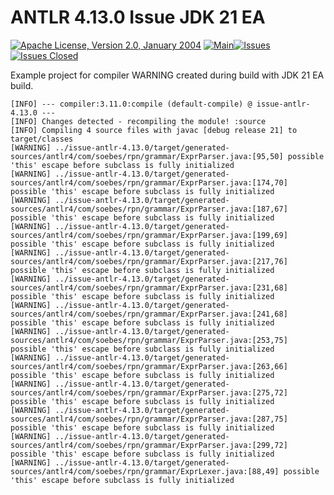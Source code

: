 <!---
 Licensed to the Apache Software Foundation (ASF) under one or more
 contributor license agreements.  See the NOTICE file distributed with
 this work for additional information regarding copyright ownership.
 The ASF licenses this file to You under the Apache License, Version 2.0
 (the "License"); you may not use this file except in compliance with
 the License.  You may obtain a copy of the License at

      http://www.apache.org/licenses/LICENSE-2.0

 Unless required by applicable law or agreed to in writing, software
 distributed under the License is distributed on an "AS IS" BASIS,
 WITHOUT WARRANTIES OR CONDITIONS OF ANY KIND, either express or implied.
 See the License for the specific language governing permissions and
 limitations under the License.
-->
# ANTLR 4.13.0 Issue JDK 21 EA

[![Apache License, Version 2.0, January 2004](https://img.shields.io/github/license/apache/maven.svg?label=License)][license]
[![Main](https://github.com/khmarbaise/issue-antlr-4.13.0/actions/workflows/main.yaml/badge.svg)](https://github.com/khmarbaise/issue-antlr-4.13.0/actions/workflows/main.yaml)[![Issues](https://img.shields.io/github/issues/khmarbaise/rpn-calculator)](https://github.com/khmarbaise/rpn-calculator/issues)
[![Issues Closed](https://img.shields.io/github/issues-closed/khmarbaise/issue-antlr-4.13.0)](https://github.com/khmarbaise/issue-antlr-4.13.0/issues?q=is%3Aissue+is%3Aclosed)

Example project for compiler WARNING created during build with JDK 21 EA build.

```text
[INFO] --- compiler:3.11.0:compile (default-compile) @ issue-antlr-4.13.0 ---
[INFO] Changes detected - recompiling the module! :source
[INFO] Compiling 4 source files with javac [debug release 21] to target/classes
[WARNING] ../issue-antlr-4.13.0/target/generated-sources/antlr4/com/soebes/rpn/grammar/ExprParser.java:[95,50] possible 'this' escape before subclass is fully initialized
[WARNING] ../issue-antlr-4.13.0/target/generated-sources/antlr4/com/soebes/rpn/grammar/ExprParser.java:[174,70] possible 'this' escape before subclass is fully initialized
[WARNING] ../issue-antlr-4.13.0/target/generated-sources/antlr4/com/soebes/rpn/grammar/ExprParser.java:[187,67] possible 'this' escape before subclass is fully initialized
[WARNING] ../issue-antlr-4.13.0/target/generated-sources/antlr4/com/soebes/rpn/grammar/ExprParser.java:[199,69] possible 'this' escape before subclass is fully initialized
[WARNING] ../issue-antlr-4.13.0/target/generated-sources/antlr4/com/soebes/rpn/grammar/ExprParser.java:[217,76] possible 'this' escape before subclass is fully initialized
[WARNING] ../issue-antlr-4.13.0/target/generated-sources/antlr4/com/soebes/rpn/grammar/ExprParser.java:[231,68] possible 'this' escape before subclass is fully initialized
[WARNING] ../issue-antlr-4.13.0/target/generated-sources/antlr4/com/soebes/rpn/grammar/ExprParser.java:[241,68] possible 'this' escape before subclass is fully initialized
[WARNING] ../issue-antlr-4.13.0/target/generated-sources/antlr4/com/soebes/rpn/grammar/ExprParser.java:[253,75] possible 'this' escape before subclass is fully initialized
[WARNING] ../issue-antlr-4.13.0/target/generated-sources/antlr4/com/soebes/rpn/grammar/ExprParser.java:[263,66] possible 'this' escape before subclass is fully initialized
[WARNING] ../issue-antlr-4.13.0/target/generated-sources/antlr4/com/soebes/rpn/grammar/ExprParser.java:[275,72] possible 'this' escape before subclass is fully initialized
[WARNING] ../issue-antlr-4.13.0/target/generated-sources/antlr4/com/soebes/rpn/grammar/ExprParser.java:[287,75] possible 'this' escape before subclass is fully initialized
[WARNING] ../issue-antlr-4.13.0/target/generated-sources/antlr4/com/soebes/rpn/grammar/ExprParser.java:[299,72] possible 'this' escape before subclass is fully initialized
[WARNING] ../issue-antlr-4.13.0/target/generated-sources/antlr4/com/soebes/rpn/grammar/ExprLexer.java:[88,49] possible 'this' escape before subclass is fully initialized
```

[license]: https://www.apache.org/licenses/LICENSE-2.0
